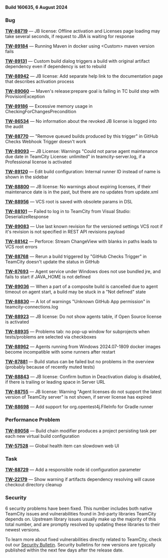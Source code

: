 [//]: # (title: TeamCity 2024.07.1 Release Notes)
[//]: # (auxiliary-id: TeamCity 2024.07.1 Release Notes)


**Build 160635, 6 August 2024**


<!--project: TeamCity Fix versions: 2024.07.1  #Fixed #Testing visible to: {All Users} -{Trunk issue}-->

### Bug

**[TW-88719](https://youtrack.jetbrains.com/issue/TW-88719/JB-license-Offline-activation-and-Licenses-page-loading-may-take-several-seconds-if-request-to-JBA-is-waiting-for-response)** — JB license: Offline activation and Licenses page loading may take several seconds, if request to JBA is waiting for response

**[TW-89184](https://youtrack.jetbrains.com/issue/TW-89184/Running-Maven-in-docker-using-Custom-maven-version-fails)** — Running Maven in docker using &lt;Custom> maven version fails

**[TW-89131](https://youtrack.jetbrains.com/issue/TW-89131/Custom-build-dialog-triggers-a-build-with-original-artifact-dependency-even-if-dependency-is-set-to-rebuild)** — Custom build dialog triggers a build with original artifact dependency even if dependency is set to rebuild

**[TW-88942](https://youtrack.jetbrains.com/issue/TW-88942/JB-license-Add-separate-help-link-to-the-documentation-page-that-describes-activation-process)** — JB license: Add separate help link to the documentation page that describes activation process

**[TW-89060](https://youtrack.jetbrains.com/issue/TW-89060/Mavens-releaseprepare-goal-is-failing-in-TC-build-step-with-ProvisionException)** — Maven's release:prepare goal is failing in TC build step with ProvisionException

**[TW-89186](https://youtrack.jetbrains.com/issue/TW-89186/Excessive-memory-usage-in-CheckingForChangesPrecondition)** — Excessive memory usage in CheckingForChangesPrecondition

**[TW-86534](https://youtrack.jetbrains.com/issue/TW-86534/No-information-about-the-revoked-JB-license-is-logged-into-the-audit)** — No information about the revoked JB license is logged into the audit

**[TW-88770](https://youtrack.jetbrains.com/issue/TW-88770/Remove-queued-builds-produced-by-this-trigger-in-GitHub-Checks-Webhook-Trigger-doesnt-work)** — "Remove queued builds produced by this trigger" in GitHub Checks Webhook Trigger doesn't work

**[TW-89093](https://youtrack.jetbrains.com/issue/TW-89093/JB-License-Warnings-Could-not-parse-agent-maintenance-due-date-in-TeamCity-License-unlimited-in-teamcity-server.log-if-a)** — JB License: Warnings "Could not parse agent maintenance due date in TeamCity License: unlimited" in teamcity-server.log, if a Professional license is activated

**[TW-89120](https://youtrack.jetbrains.com/issue/TW-89120/Edit-build-configuration-Internal-runner-ID-instead-of-name-is-shown-in-the-sidebar)** — Edit build configuration: Internal runner ID instead of name is shown in the sidebar

**[TW-88800](https://youtrack.jetbrains.com/issue/TW-88800/JB-license-No-warnings-about-expiring-licenses-if-their-maintenance-date-is-in-the-past-but-there-are-no-updates-from-update.xml)** — JB license: No warnings about expiring licenses, if their maintenance date is in the past, but there are no updates from update.xml

**[TW-88956](https://youtrack.jetbrains.com/issue/TW-88956/VCS-root-is-saved-with-obsolete-params-in-DSL)** — VCS root is saved with obsolete params in DSL

**[TW-88101](https://youtrack.jetbrains.com/issue/TW-88101/Failed-to-log-in-to-TeamCity-from-Visual-Studio-DeserializeResponse)** — Failed to log in to TeamCity from Visual Studio: DeserializeResponse

**[TW-89083](https://youtrack.jetbrains.com/issue/TW-89083/Use-last-known-revision-for-the-versioned-settings-VCS-root-if-its-revision-is-not-specified-in-REST-API-revisions-payload)** — Use last known revision for the versioned settings VCS root if it's revision is not specified in REST API revisions payload

**[TW-88142](https://youtrack.jetbrains.com/issue/TW-88142/Perforce-Stream-ChangeView-with-blanks-in-paths-leads-to-VCS-root-errors)** — Perforce: Stream ChangeView with blanks in paths leads to VCS root errors

**[TW-88768](https://youtrack.jetbrains.com/issue/TW-88768/Rerun-a-build-triggered-by-GitHub-Checks-Trigger-in-TeamCity-doesnt-update-the-status-in-GitHub)** — Rerun a build triggered by "GitHub Checks Trigger" in TeamCity doesn't update the status in GitHub

**[TW-87693](https://youtrack.jetbrains.com/issue/TW-87693/Agent-service-under-Windows-does-not-use-bundled-jre-and-fails-to-start-if-JAVAHOME-is-not-defined)** — Agent service under Windows does not use bundled jre, and fails to start if JAVA_HOME is not defined

**[TW-89036](https://youtrack.jetbrains.com/issue/TW-89036/When-a-part-of-a-composite-build-is-cancelled-due-to-agent-timeout-on-agent-start-a-build-may-be-stuck-in-a-Not-defined-state)** — When a part of a composite build is cancelled due to agent timeout on agent start, a build may be stuck in a "Not defined" state

**[TW-88830](https://youtrack.jetbrains.com/issue/TW-88830/A-lot-of-warnings-Unknown-GitHub-App-permission-in-teamcity-connections.log)** — A lot of warnings "Unknown GitHub App permission" in teamcity-connections.log

**[TW-88923](https://youtrack.jetbrains.com/issue/TW-88923/JB-license-Do-not-show-agents-table-if-Open-Source-license-is-activated)** — JB license: Do not show agents table, if Open Source license is activated

**[TW-88935](https://youtrack.jetbrains.com/issue/TW-88935/Problems-tab-no-pop-up-window-for-subprojects-when-tests-problems-are-selected-via-checkboxes)** — Problems tab: no pop-up window for subprojects when tests/problems are selected via checkboxes

**[TW-88962](https://youtrack.jetbrains.com/issue/TW-88962/Agents-running-from-Windows-2024.07-1809-docker-images-become-incompatible-with-some-runners-after-restart)** — Agents running from Windows 2024.07-1809 docker images become incompatible with some runners after restart

**[TW-87881](https://youtrack.jetbrains.com/issue/TW-87881/Build-status-can-be-failed-but-no-problems-in-the-overview-probably-because-of-recently-muted-tests)** — Build status can be failed but no problems in the overview (probably because of recently muted tests)

**[TW-88843](https://youtrack.jetbrains.com/issue/TW-88843/JB-license-Confirm-button-in-Deactivation-dialog-is-disabled-if-there-is-trailing-or-leading-space-in-Server-URL)** — JB license: Confirm button in Deactivation dialog is disabled, if there is trailing or leading space in Server URL

**[TW-88755](https://youtrack.jetbrains.com/issue/TW-88755/JB-license-Warning-Agent-licenses-do-not-support-the-latest-version-of-TeamCity-server-is-not-shown-if-server-license-has)** — JB license: Warning "Agent licenses do not support the latest version of TeamCity server" is not shown, if server license has expired

**[TW-88698](https://youtrack.jetbrains.com/issue/TW-88698/Add-support-for-org.opentest4j.FIleInfo-for-Gradle-runner)** — Add support for org.opentest4j.FIleInfo for Gradle runner


### Performance Problem

**[TW-89058](https://youtrack.jetbrains.com/issue/TW-89058/Build-chain-modifier-produces-a-project-persisting-task-per-each-new-virtual-build-configuration)** — Build chain modifier produces a project persisting task per each new virtual build configuration

**[TW-57528](https://youtrack.jetbrains.com/issue/TW-57528/Global-health-item-can-slowdown-web-UI)** — Global health item can slowdown web UI


### Task

**[TW-88729](https://youtrack.jetbrains.com/issue/TW-88729/Add-a-responsible-node-id-configuration-parameter)** — Add a responsible node id configuration parameter

**[TW-22179](https://youtrack.jetbrains.com/issue/TW-22179/Show-warning-if-artifacts-dependency-resolving-will-cause-checkout-directory-cleanup)** — Show warning if artifacts dependency resolving will cause checkout directory cleanup





<!--project: TeamCity Fix versions: 2024.07.1  #Fixed #Testing #{Security Problem} -{Trunk issue}-->



### Security

6 security problems have been fixed. This number includes both native TeamCity issues and vulnerabilities found in 3rd-party libraries TeamCity depends on. Upstream library issues usually make up the majority of this total number, and are promptly resolved by updating these libraries to their newest versions.

To learn more about fixed vulnerabilities directly related to TeamCity, check out our [Security Bulletin](https://www.jetbrains.com/privacy-security/issues-fixed/?product=TeamCity&version=2024.03). Security bulletins for new versions are typically published within the next few days after the release date.